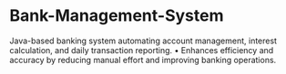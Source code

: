 # Bank-Management-System
Java-based banking system automating account management, interest calculation, and daily transaction reporting. • Enhances efficiency and accuracy by reducing manual effort and improving banking operations.
